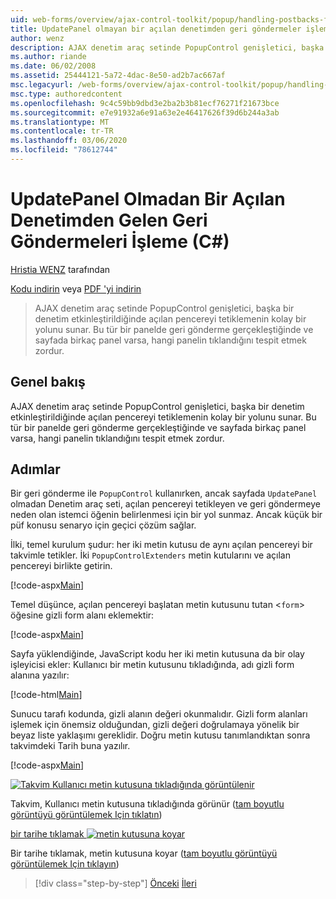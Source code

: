 ```yaml
---
uid: web-forms/overview/ajax-control-toolkit/popup/handling-postbacks-from-a-popup-control-without-an-updatepanel-cs
title: UpdatePanel olmayan bir açılan denetimden geri göndermeler işleme (C#) | Microsoft Docs
author: wenz
description: AJAX denetim araç setinde PopupControl genişletici, başka bir denetim etkinleştirildiğinde açılan pencereyi tetiklemenin kolay bir yolunu sunar. Su 'ta geri gönderme gerçekleştiğinde...
ms.author: riande
ms.date: 06/02/2008
ms.assetid: 25444121-5a72-4dac-8e50-ad2b7ac667af
msc.legacyurl: /web-forms/overview/ajax-control-toolkit/popup/handling-postbacks-from-a-popup-control-without-an-updatepanel-cs
msc.type: authoredcontent
ms.openlocfilehash: 9c4c59bb9dbd3e2ba2b3b81ecf76271f21673bce
ms.sourcegitcommit: e7e91932a6e91a63e2e46417626f39d6b244a3ab
ms.translationtype: MT
ms.contentlocale: tr-TR
ms.lasthandoff: 03/06/2020
ms.locfileid: "78612744"
---
```

# <a name="handling-postbacks-from-a-popup-control-without-an-updatepanel-c"></a>UpdatePanel Olmadan Bir Açılan Denetimden Gelen Geri Göndermeleri İşleme (C#)

[Hristia WENZ](https://github.com/wenz) tarafından

[Kodu indirin](https://download.microsoft.com/download/9/3/f/93f8daea-bebd-4821-833b-95205389c7d0/PopupControl3.cs.zip) veya [PDF 'yi indirin](https://download.microsoft.com/download/2/d/c/2dc10e34-6983-41d4-9c08-f78f5387d32b/popupcontrol3CS.pdf)

> AJAX denetim araç setinde PopupControl genişletici, başka bir denetim etkinleştirildiğinde açılan pencereyi tetiklemenin kolay bir yolunu sunar. Bu tür bir panelde geri gönderme gerçekleştiğinde ve sayfada birkaç panel varsa, hangi panelin tıklandığını tespit etmek zordur.

## <a name="overview"></a>Genel bakış

AJAX denetim araç setinde PopupControl genişletici, başka bir denetim etkinleştirildiğinde açılan pencereyi tetiklemenin kolay bir yolunu sunar. Bu tür bir panelde geri gönderme gerçekleştiğinde ve sayfada birkaç panel varsa, hangi panelin tıklandığını tespit etmek zordur.

## <a name="steps"></a>Adımlar

Bir geri gönderme ile `PopupControl` kullanırken, ancak sayfada `UpdatePanel` olmadan Denetim araç seti, açılan pencereyi tetikleyen ve geri göndermeye neden olan istemci öğenin belirlenmesi için bir yol sunmaz. Ancak küçük bir püf konusu senaryo için geçici çözüm sağlar.

İlki, temel kurulum şudur: her iki metin kutusu de aynı açılan pencereyi bir takvimle tetikler. İki `PopupControlExtenders` metin kutularını ve açılan pencereyi birlikte getirin.

[!code-aspx[Main](handling-postbacks-from-a-popup-control-without-an-updatepanel-cs/samples/sample1.aspx)]

Temel düşünce, açılan pencereyi başlatan metin kutusunu tutan &lt;`form`&gt; öğesine gizli form alanı eklemektir:

[!code-aspx[Main](handling-postbacks-from-a-popup-control-without-an-updatepanel-cs/samples/sample2.aspx)]

Sayfa yüklendiğinde, JavaScript kodu her iki metin kutusuna da bir olay işleyicisi ekler: Kullanıcı bir metin kutusunu tıkladığında, adı gizli form alanına yazılır:

[!code-html[Main](handling-postbacks-from-a-popup-control-without-an-updatepanel-cs/samples/sample3.html)]

Sunucu tarafı kodunda, gizli alanın değeri okunmalıdır. Gizli form alanları işlemek için önemsiz olduğundan, gizli değeri doğrulamaya yönelik bir beyaz liste yaklaşımı gereklidir. Doğru metin kutusu tanımlandıktan sonra takvimdeki Tarih buna yazılır.

[!code-aspx[Main](handling-postbacks-from-a-popup-control-without-an-updatepanel-cs/samples/sample4.aspx)]

[![Takvim Kullanıcı metin kutusuna tıkladığında görüntülenir](handling-postbacks-from-a-popup-control-without-an-updatepanel-cs/_static/image2.png)](handling-postbacks-from-a-popup-control-without-an-updatepanel-cs/_static/image1.png)

Takvim, Kullanıcı metin kutusuna tıkladığında görünür ([tam boyutlu görüntüyü görüntülemek Için tıklatın](handling-postbacks-from-a-popup-control-without-an-updatepanel-cs/_static/image3.png))

[bir tarihe tıklamak ![metin kutusuna koyar](handling-postbacks-from-a-popup-control-without-an-updatepanel-cs/_static/image5.png)](handling-postbacks-from-a-popup-control-without-an-updatepanel-cs/_static/image4.png)

Bir tarihe tıklamak, metin kutusuna koyar ([tam boyutlu görüntüyü görüntülemek Için tıklayın](handling-postbacks-from-a-popup-control-without-an-updatepanel-cs/_static/image6.png))

> [!div class="step-by-step"]
> [Önceki](handling-postbacks-from-a-popup-control-with-an-updatepanel-cs.md)
> [İleri](using-multiple-popup-controls-vb.md)
